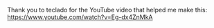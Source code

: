 Thank you to teclado for the YouTube video that helped me make this: https://www.youtube.com/watch?v=Eg-dx4ZnMkA
